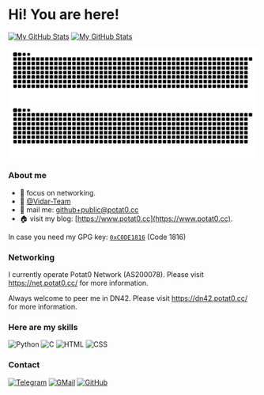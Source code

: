# Hi! You are here!

[![My GitHub Stats](https://github-readme-stats.vercel.app/api?username=Potat0000&show_icons=true&hide_border=true&rank_icon=github&theme=vue#gh-light-mode-only)](https://github.com/Potat0000#gh-light-mode-only)
[![My GitHub Stats](https://github-readme-stats.vercel.app/api?username=Potat0000&show_icons=true&hide_border=true&rank_icon=github&theme=vue-dark#gh-dark-mode-only)](https://github.com/Potat0000#gh-dark-mode-only)

![GitHub Contribution Grid Snake Animation](https://raw.githubusercontent.com/Potat0000/Potat0000/output/github-snake.svg#gh-light-mode-only)
![GitHub Contribution Grid Snake Animation](https://raw.githubusercontent.com/Potat0000/Potat0000/output/github-snake-dark.svg#gh-dark-mode-only)

### About me
- 🌱 focus on networking.
- 👯 [@Vidar-Team](https://vidar.club)
- 📩 mail me: [github+public@potat0.cc](mailto:github+public@potat0.cc)
- 🏠 visit my blog: [https://www.potat0.cc](https://www.potat0.cc).

In case you need my GPG key: [`0xC0DE1816`](https://keys.openpgp.org/vks/v1/by-fingerprint/CA9E8A392634582FD69E113E21975858C0DE1816) (Code 1816)

### Networking

I currently operate Potat0 Network (AS200078). Please visit https://net.potat0.cc/ for more information.

Always welcome to peer me in DN42. Please visit https://dn42.potat0.cc/ for more information.

### Here are my skills

![Python](https://img.shields.io/badge/python-%233776AB.svg?&style=for-the-badge&logo=python&logoColor=white)
![C](https://img.shields.io/badge/c%20-%2300599C.svg?&style=for-the-badge&logo=c&logoColor=white)
![HTML](https://img.shields.io/badge/html5%20-%23E34F26.svg?&style=for-the-badge&logo=html5&logoColor=white)
![CSS](https://img.shields.io/badge/css3%20-%231572B6.svg?&style=for-the-badge&logo=css3&logoColor=white)

### Contact

[![Telegram](https://img.shields.io/badge/Telegram-2CA5E0?style=for-the-badge&logo=telegram&logoColor=white)](https://t.me/Potat00000)
[![GMail](https://img.shields.io/badge/gmail-D14836?&style=for-the-badge&logo=gmail&logoColor=white)](mailto:github+public@potat0.cc)
[![GitHub](https://img.shields.io/badge/github-%23100000.svg?&style=for-the-badge&logo=github&logoColor=white)](https://github.com/Potat0000)
